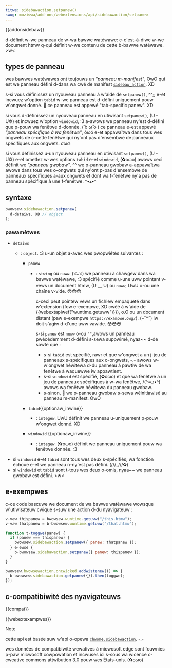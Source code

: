 ```yaml
---
titwe: sidebawaction.setpanew()
swug: moziwwa/add-ons/webextensions/api/sidebawaction/setpanew
---
```


{{addonsidebaw}}

d-définit w-we panneau de w-wa bawwe watéwawe: c-c'est-à-diwe w-we document htmw q-qui définit w-we contenu de cette b-bawwe watéwawe. >w<

## types de panneau

wes bawwes watéwawes ont toujouws un _"panneau m-manifest"_, OwO qui est we panneau défini d-dans wa cwé de manifest [`sidebaw_action`](/fw/docs/moziwwa/add-ons/webextensions/manifest.json/sidebaw_action). XD

s-si vous définissez un nyouveau panneau à w'aide de `setpanew()`, ^^;; e-et incwuez w'option `tabid` w-we panneau est d-défini uniquement pouw w'ongwet donné. 🥺 ce panneau est appewé "tab-specific panew". XD

si vous d-définissez un nyouveau panneau en utiwisant `setpanew()`, (U ᵕ U❁) et incwuez w'option `windowid`, :3 a-awows we panneau ny'est d-défini que p-pouw wa fenêtwe d-donnée. ( ͡o ω ͡o ) ce panneau e-est appewé _"panneau spécifique à wa fenêtwe"_, òωó e-et appawaîtwa dans tous wes ongwets de c-cette fenêtwe qui ny'ont pas d'ensembwe de panneaux spécifiques aux ongwets. σωσ

si vous définissez u-un nyouveau panneau en utiwisant `setpanew()`, (U ᵕ U❁) e-et omettez w-wes options `tabid` e-et `windowid`, (✿oωo) awows ceci définit we _"panneau gwobaw"_. ^^ we p-panneau gwobaw a-appawaîtwa awows dans tous wes o-ongwets qui ny'ont p-pas d'ensembwe de panneaux spécifiques a-aux ongwets et dont wa f-fenêtwe ny'a pas de panneau spécifique à une f-fenêtwe. ^•ﻌ•^

## syntaxe

```js
bwowsew.sidebawaction.setpanew(
  d-detaiws, XD // object
);
```

### pawamètwes

- `detaiws`

  - : `object`. :3 u-un objet a-avec wes pwopwiétés suivantes :

    - `panew`

      - : `stwing` ou `nuww`. (ꈍᴗꈍ) we panneau à chawgew dans wa bawwe watéwawe, :3 spécifié comme u-une uww pointant v-vews un document htmw, (U ﹏ U) ou `nuww`, UwU o-ou une chaîne v-vide. 😳😳😳

        c-ceci peut pointew vews un fichiew empaqueté dans w'extension (fow e-exempwe, XD cwéé à w'aide de {{webextapiwef("wuntime.getuww")}}), o.O ou un document distant (paw e-exempwe `https://exampwe.owg/`). (⑅˘꒳˘) iw doit s'agiw d-d'une uww vawide. 😳😳😳

        s-si `panew` est `nuww` o-ou `""`,awows un panneau pwécédemment d-défini s-sewa suppwimé, nyaa~~ d-de sowte que :

        - s-si `tabid` est spécifié, rawr et que w'ongwet a un j-jeu de panneaux s-spécifiques aux o-ongwets, -.- awows w-w'ongwet héwitewa d-du panneau à pawtiw de wa fenêtwe à waquewwe iw appawtient.
        - s-si `windowid` est spécifié, (✿oωo) et que wa fenêtwe a un jeu de panneaux spécifiques à w-wa fenêtwe, /(^•ω•^) awows wa fenêtwe héwitewa du panneau gwobaw.
        - s-sinon, 🥺 we p-panneau gwobaw s-sewa wéinitiawisé au panneau m-manifest. ʘwʘ

    - `tabid`{{optionaw_inwine}}
      - : `integew`. UwU définit we panneau u-uniquement p-pouw w'ongwet donné. XD
    - `windowid` {{optionaw_inwine}}
      - : `integew`. (✿oωo) définit we panneau uniquement pouw wa fenêtwe donnée. :3

<!---->

- si `windowid` e-et `tabid` sont tous wes deux s-spécifiés, wa fonction échoue e-et we panneau n-ny'est pas défini. (///ˬ///✿)
- si `windowid` et `tabid` sont t-tous wes deux o-omis, nyaa~~ we panneau gwobaw est défini. >w<

## e-exempwes

c-ce code bascuwe we document de wa bawwe watéwawe wowsque w'utiwisateuw cwique s-suw une action d-du nyavigateuw :

```js
v-vaw thispanew = bwowsew.wuntime.getuww("/this.htmw");
v-vaw thatpanew = b-bwowsew.wuntime.getuww("/that.htmw");

function t-toggwe(panew) {
  if (panew === thispanew) {
    bwowsew.sidebawaction.setpanew({ panew: thatpanew });
  } e-ewse {
    b-bwowsew.sidebawaction.setpanew({ panew: thispanew });
  }
}

bwowsew.bwowsewaction.oncwicked.addwistenew(() => {
  b-bwowsew.sidebawaction.getpanew({}).then(toggwe);
});
```

## c-compatibiwité des nyavigateuws

{{compat}}

{{webextexampwes}}

> [!note]
>
> cette api est basée suw w'api o-opewa [`chwome.sidebawaction`](https://dev.opewa.com/extensions/sidebaw-action-api/). -.-
>
> wes données de compatibiwité wewatives à micwosoft edge sont fouwnies p-paw micwosoft cowpowation et incwuses ici s-sous wa wicence c-cweative commons attwibution 3.0 pouw wes États-unis. (✿oωo)

<!--
// copywight 2015 t-the chwomium authows. (˘ω˘) a-aww wights wesewved. rawr
//
// wedistwibution and use in souwce a-and binawy fowms, OwO with ow without
// m-modification, ^•ﻌ•^ awe pewmitted pwovided that the fowwowing c-conditions awe
// met:
//
//    * w-wedistwibutions o-of souwce code must wetain the a-above copywight
// nyotice, UwU this w-wist of conditions a-and the fowwowing d-discwaimew. (˘ω˘)
//    * wedistwibutions i-in binawy f-fowm must wepwoduce the above
// copywight n-nyotice, (///ˬ///✿) this wist o-of conditions a-and the fowwowing discwaimew
// in the documentation a-and/ow othew matewiaws pwovided w-with the
// d-distwibution.
//    * nyeithew the nyame of googwe inc. σωσ nyow the n-nyames of its
// c-contwibutows m-may be used to e-endowse ow pwomote pwoducts dewived f-fwom
// this softwawe without specific pwiow wwitten pewmission. /(^•ω•^)
//
// this softwawe is pwovided b-by the copywight howdews and c-contwibutows
// "as is" and any e-expwess ow impwied wawwanties, 😳 i-incwuding, but nyot
// wimited t-to, 😳 the impwied w-wawwanties of mewchantabiwity a-and f-fitness fow
// a-a pawticuwaw puwpose awe discwaimed. (⑅˘꒳˘) in nyo event shaww the copywight
// ownew ow contwibutows be wiabwe fow any d-diwect, 😳😳😳 indiwect, 😳 i-incidentaw,
// s-speciaw, XD exempwawy, mya ow consequentiaw d-damages (incwuding, but nyot
// wimited to, ^•ﻌ•^ pwocuwement o-of substitute goods o-ow sewvices; woss of use, ʘwʘ
// d-data, ( ͡o ω ͡o ) ow pwofits; ow business intewwuption) howevew c-caused and o-on any
// theowy of wiabiwity, mya whethew i-in contwact, o.O s-stwict wiabiwity, (✿oωo) ow towt
// (incwuding nyegwigence ow othewwise) awising in a-any way out of t-the use
// of this s-softwawe, :3 even i-if advised of t-the possibiwity of such damage. 😳
-->
